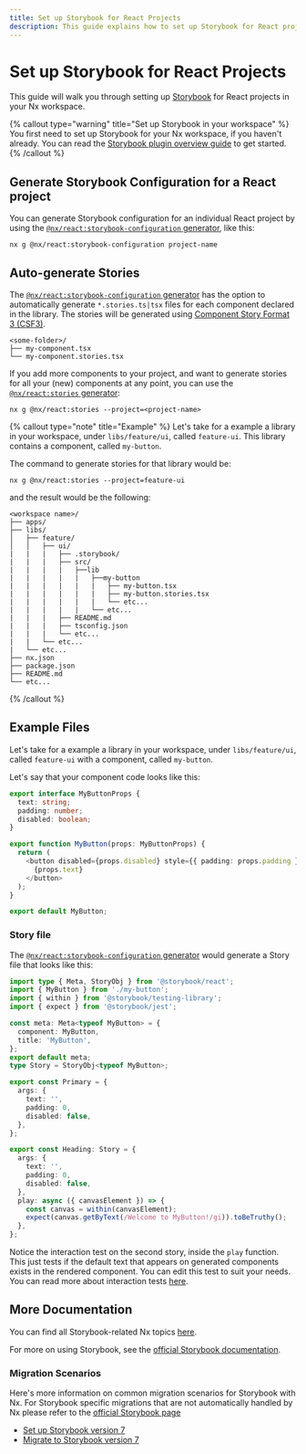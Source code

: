 ```yaml
---
title: Set up Storybook for React Projects
description: This guide explains how to set up Storybook for React projects in your Nx workspace.
---
```


# Set up Storybook for React Projects

This guide will walk you through setting up [Storybook](https://storybook.js.org) for React projects in your Nx workspace.

{% callout type="warning" title="Set up Storybook in your workspace" %}
You first need to set up Storybook for your Nx workspace, if you haven't already. You can read the [Storybook plugin overview guide](/nx-api/storybook) to get started.
{% /callout %}

## Generate Storybook Configuration for a React project

You can generate Storybook configuration for an individual React project by using the [`@nx/react:storybook-configuration` generator](/nx-api/react/generators/storybook-configuration), like this:

```shell
nx g @nx/react:storybook-configuration project-name
```

## Auto-generate Stories

The [`@nx/react:storybook-configuration` generator](/nx-api/react/generators/storybook-configuration) has the option to automatically generate `*.stories.ts|tsx` files for each component declared in the library. The stories will be generated using [Component Story Format 3 (CSF3)](https://storybook.js.org/blog/storybook-csf3-is-here/).

```text
<some-folder>/
├── my-component.tsx
└── my-component.stories.tsx
```

If you add more components to your project, and want to generate stories for all your (new) components at any point, you can use the [`@nx/react:stories` generator](/nx-api/react/generators/stories):

```shell
nx g @nx/react:stories --project=<project-name>
```

{% callout type="note" title="Example" %}
Let's take for a example a library in your workspace, under `libs/feature/ui`, called `feature-ui`. This library contains a component, called `my-button`.

The command to generate stories for that library would be:

```shell
nx g @nx/react:stories --project=feature-ui
```

and the result would be the following:

```text
<workspace name>/
├── apps/
├── libs/
│   ├── feature/
│   │   ├── ui/
|   |   |   ├── .storybook/
|   |   |   ├── src/
|   |   |   |   ├──lib
|   |   |   |   |   ├──my-button
|   |   |   |   |   |   ├── my-button.tsx
|   |   |   |   |   |   ├── my-button.stories.tsx
|   |   |   |   |   |   └── etc...
|   |   |   |   |   └── etc...
|   |   |   ├── README.md
|   |   |   ├── tsconfig.json
|   |   |   └── etc...
|   |   └── etc...
|   └── etc...
├── nx.json
├── package.json
├── README.md
└── etc...
```

{% /callout %}

## Example Files

Let's take for a example a library in your workspace, under `libs/feature/ui`, called `feature-ui` with a component, called `my-button`.

Let's say that your component code looks like this:

```typescript {% fileName="libs/feature/ui/src/lib/my-button/my-button.tsx" %}
export interface MyButtonProps {
  text: string;
  padding: number;
  disabled: boolean;
}

export function MyButton(props: MyButtonProps) {
  return (
    <button disabled={props.disabled} style={{ padding: props.padding }}>
      {props.text}
    </button>
  );
}

export default MyButton;
```

### Story file

The [`@nx/react:storybook-configuration` generator](/nx-api/react/generators/storybook-configuration) would generate a Story file that looks like this:

```typescript {% fileName="libs/feature/ui/src/lib/my-button/my-button.stories.tsx" %}
import type { Meta, StoryObj } from '@storybook/react';
import { MyButton } from './my-button';
import { within } from '@storybook/testing-library';
import { expect } from '@storybook/jest';

const meta: Meta<typeof MyButton> = {
  component: MyButton,
  title: 'MyButton',
};
export default meta;
type Story = StoryObj<typeof MyButton>;

export const Primary = {
  args: {
    text: '',
    padding: 0,
    disabled: false,
  },
};

export const Heading: Story = {
  args: {
    text: '',
    padding: 0,
    disabled: false,
  },
  play: async ({ canvasElement }) => {
    const canvas = within(canvasElement);
    expect(canvas.getByText(/Welcome to MyButton!/gi)).toBeTruthy();
  },
};
```

Notice the interaction test on the second story, inside the `play` function. This just tests if the default text that appears on generated components exists in the rendered component. You can edit this test to suit your needs. You can read more about interaction tests [here](https://storybook.js.org/docs/react/writing-tests/interaction-testing).

## More Documentation

You can find all Storybook-related Nx topics [here](/nx-api#storybook).

For more on using Storybook, see the [official Storybook documentation](https://storybook.js.org/docs/react/get-started/introduction).

### Migration Scenarios

Here's more information on common migration scenarios for Storybook with Nx. For Storybook specific migrations that are not automatically handled by Nx please refer to the [official Storybook page](https://storybook.js.org/)

- [Set up Storybook version 7](/technologies/test-tools/storybook/recipes/storybook-7-setup)
- [Migrate to Storybook version 7](/nx-api/storybook/generators/migrate-7)
